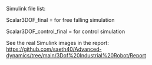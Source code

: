 Simulink file list:

Scalar3DOF_final = for free falling simulation

Scalar3DOF_control_final = for control simulation

See the real Simulink images in the report: https://github.com/saeth40/Advanced-dynamics/tree/main/3Dof%20Industrial%20Robot/Report
